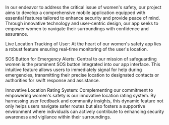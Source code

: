 In our endeavor to address the critical issue of women's safety, our project aims to develop a comprehensive mobile application equipped with essential features tailored to enhance security and provide peace of mind. Through innovative technology and user-centric design, our app seeks to empower women to navigate their surroundings with confidence and assurance.

Live Location Tracking of User: At the heart of our women's safety app lies a robust feature ensuring real-time monitoring of the user's location. 

SOS Button for Emergency Alerts: Central to our mission of safeguarding women is the prominent SOS button integrated into our app interface. This intuitive feature allows users to immediately signal for help during emergencies, transmitting their precise location to designated contacts or authorities for swift response and assistance.

Innovative Location Rating System: Complementing our commitment to empowering women's safety is our innovative location rating system. By harnessing user feedback and community insights, this dynamic feature not only helps users navigate safer routes but also fosters a supportive environment where individuals can actively contribute to enhancing security awareness and vigilance within their surroundings.
